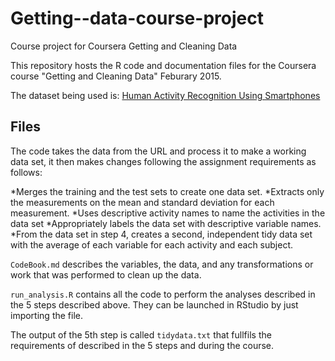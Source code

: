 # Getting--data-course-project
Course project for Coursera Getting and Cleaning Data

This repository hosts the R code and documentation files for the Coursera course "Getting and Cleaning Data" Feburary 2015.

The dataset being used is: [Human Activity Recognition Using Smartphones](http://archive.ics.uci.edu/ml/datasets/Human+Activity+Recognition+Using+Smartphones)

## Files

The code takes the data from the URL and process it to make a working data set, it then makes changes following the assignment requirements as follows:
 
*Merges the training and the test sets to create one data set.
*Extracts only the measurements on the mean and standard deviation for each measurement. 
*Uses descriptive activity names to name the activities in the data set
*Appropriately labels the data set with descriptive variable names. 
*From the data set in step 4, creates a second, independent tidy data set with the average of each variable for each activity and each subject.

`CodeBook.md` describes the variables, the data, and any transformations or work that was performed to clean up the data.

`run_analysis.R` contains all the code to perform the analyses described in the 5 steps described above. They can be launched in RStudio by just importing the file.

The output of the 5th step is called `tidydata.txt` that fullfils the requirements of described in the 5 steps and during the course.
